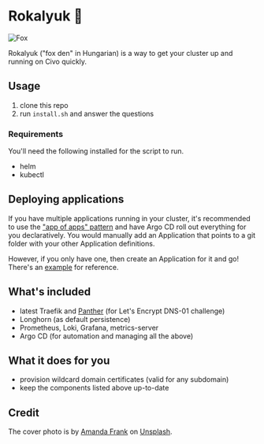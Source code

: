 # Rokalyuk 🦊

![Fox](https://repository-images.githubusercontent.com/364476568/b565c900-af60-11eb-8c7a-372d25bda048)

Rokalyuk ("fox den" in Hungarian) is a way to get your cluster up and running on Civo quickly.

## Usage

1. clone this repo
1. run `install.sh` and answer the questions

### Requirements

You'll need the following installed for the script to run.

* helm
* kubectl

## Deploying applications

If you have multiple applications running in your cluster, it's recommended to use the ["app of apps" pattern](https://argoproj.github.io/argo-cd/operator-manual/declarative-setup/#app-of-apps) and have Argo CD roll out everything for you declaratively. You would manually add an Application that points to a git folder with your other Application definitions.

However, if you only have one, then create an Application for it and go! There's an [example](example) for reference.

## What's included

* latest Traefik and [Panther](https://github.com/valerauko/panther) (for Let's Encrypt DNS-01 challenge)
* Longhorn (as default persistence)
* Prometheus, Loki, Grafana, metrics-server
* Argo CD (for automation and managing all the above)

## What it does for you

* provision wildcard domain certificates (valid for any subdomain)
* keep the components listed above up-to-date

## Credit

The cover photo is by <a href="https://unsplash.com/@aewild?utm_source=unsplash&utm_medium=referral&utm_content=creditCopyText">Amanda Frank</a> on <a href="https://unsplash.com/s/photos/fox?utm_source=unsplash&utm_medium=referral&utm_content=creditCopyText">Unsplash</a>.
